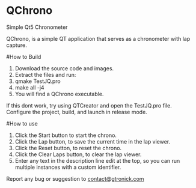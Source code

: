 # QChrono
Simple Qt5 Chronometer

QChrono, is a simple QT application that serves as a chronometer with lap capture. 

#How to Build

1. Download the source code and images.
2. Extract the files and run:
3. qmake TestJQ.pro
4. make all -j4
5. You will find a QChrono executable.

If this dont work, try using QTCreator and open the TestJQ.pro file. Configure the project, build, and launch in release mode.

#How to use

1. Click the Start button to start the chrono.
2. Click the Lap button, to save the current time in the lap viewer.
3. Click the Reset button, to reset the chrono.
4. Click the Clear Laps button, to clear the lap viewer.
5. Enter any text in the description line edit at the top, so you can run multiple instances with a custom identifier.

Report any bug or suggestion to contact@gtronick.com
